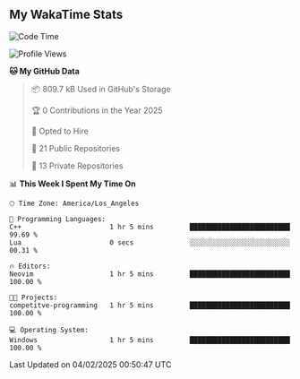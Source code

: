 ## My WakaTime Stats
<!--START_SECTION:waka-->
![Code Time](http://img.shields.io/badge/Code%20Time-204%20hrs%207%20mins-blue)

![Profile Views](http://img.shields.io/badge/Profile%20Views-0-blue)

**🐱 My GitHub Data** 

> 📦 809.7 kB Used in GitHub's Storage 
 > 
> 🏆 0 Contributions in the Year 2025
 > 
> 💼 Opted to Hire
 > 
> 📜 21 Public Repositories 
 > 
> 🔑 13 Private Repositories 
 > 
📊 **This Week I Spent My Time On** 

```text
🕑︎ Time Zone: America/Los_Angeles

💬 Programming Languages: 
C++                      1 hr 5 mins         █████████████████████████   99.69 % 
Lua                      0 secs              ░░░░░░░░░░░░░░░░░░░░░░░░░   00.31 % 

🔥 Editors: 
Neovim                   1 hr 5 mins         █████████████████████████   100.00 % 

🐱‍💻 Projects: 
competitve-programming   1 hr 5 mins         █████████████████████████   100.00 % 

💻 Operating System: 
Windows                  1 hr 5 mins         █████████████████████████   100.00 % 
```


 Last Updated on 04/02/2025 00:50:47 UTC
<!--END_SECTION:waka-->
